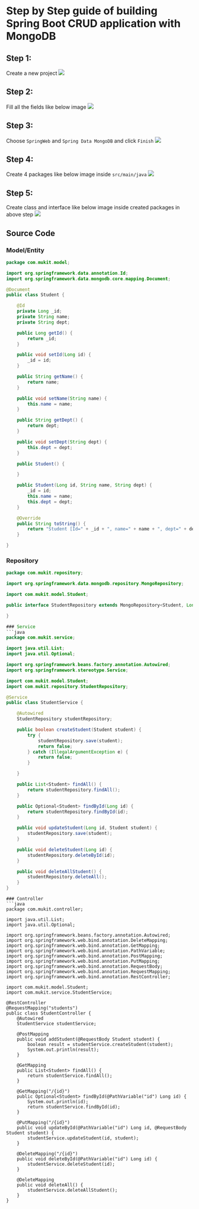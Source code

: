 # Step by Step guide of building Spring Boot CRUD application with MongoDB

## Step 1:
Create a new project
![](img/step-1.png)
## Step 2:
Fill all the fields like below image
![](img/step-2.png)
## Step 3:
Choose `SpringWeb` and `Spring Data MongoDB` and click `Finish`
![](img/step-3.png)
## Step 4:
Create 4 packages like below image inside `src/main/java`
![](img/step-4.png)
## Step 5:
Create class and interface like below image inside created packages in above step
![](img/step-5.png)

## Source Code

### Model/Entity
```java
package com.mukit.model;

import org.springframework.data.annotation.Id;
import org.springframework.data.mongodb.core.mapping.Document;

@Document
public class Student {

	@Id
	private Long _id;
	private String name;
	private String dept;

	public Long getId() {
		return _id;
	}

	public void setId(Long id) {
		_id = id;
	}

	public String getName() {
		return name;
	}

	public void setName(String name) {
		this.name = name;
	}

	public String getDept() {
		return dept;
	}

	public void setDept(String dept) {
		this.dept = dept;
	}

	public Student() {

	}

	public Student(Long id, String name, String dept) {
		_id = id;
		this.name = name;
		this.dept = dept;
	}

	@Override
	public String toString() {
		return "Student [Id=" + _id + ", name=" + name + ", dept=" + dept + "]";
	}

}

```

### Repository
```java
package com.mukit.repository;

import org.springframework.data.mongodb.repository.MongoRepository;

import com.mukit.model.Student;

public interface StudentRepository extends MongoRepository<Student, Long> {

}

### Service
```java
package com.mukit.service;

import java.util.List;
import java.util.Optional;

import org.springframework.beans.factory.annotation.Autowired;
import org.springframework.stereotype.Service;

import com.mukit.model.Student;
import com.mukit.repository.StudentRepository;

@Service
public class StudentService {

	@Autowired
	StudentRepository studentRepository;

	public boolean createStudent(Student student) {
		try {
			studentRepository.save(student);
			return false;
		} catch (IllegalArgumentException e) {
			return false;
		}

	}

	public List<Student> findAll() {
		return studentRepository.findAll();
	}

	public Optional<Student> findById(Long id) {
		return studentRepository.findById(id);
	}

	public void updateStudent(Long id, Student student) {
		studentRepository.save(student);
	}

	public void deleteStudent(Long id) {
		studentRepository.deleteById(id);
	}

	public void deleteAllStudent() {
		studentRepository.deleteAll();
	}
}

```

```
### Controller
```java
package com.mukit.controller;

import java.util.List;
import java.util.Optional;

import org.springframework.beans.factory.annotation.Autowired;
import org.springframework.web.bind.annotation.DeleteMapping;
import org.springframework.web.bind.annotation.GetMapping;
import org.springframework.web.bind.annotation.PathVariable;
import org.springframework.web.bind.annotation.PostMapping;
import org.springframework.web.bind.annotation.PutMapping;
import org.springframework.web.bind.annotation.RequestBody;
import org.springframework.web.bind.annotation.RequestMapping;
import org.springframework.web.bind.annotation.RestController;

import com.mukit.model.Student;
import com.mukit.service.StudentService;

@RestController
@RequestMapping("students")
public class StudentController {
	@Autowired
	StudentService studentService;

	@PostMapping
	public void addStudent(@RequestBody Student student) {
		boolean result = studentService.createStudent(student);
		System.out.println(result);
	}

	@GetMapping
	public List<Student> findAll() {
		return studentService.findAll();
	}

	@GetMapping("/{id}")
	public Optional<Student> findById(@PathVariable("id") Long id) {
		System.out.println(id);
		return studentService.findById(id);
	}

	@PutMapping("/{id}")
	public void updateById(@PathVariable("id") Long id, @RequestBody Student student) {
		studentService.updateStudent(id, student);
	}

	@DeleteMapping("/{id}")
	public void deleteById(@PathVariable("id") Long id) {
		studentService.deleteStudent(id);
	}

	@DeleteMapping
	public void deleteAll() {
		studentService.deleteAllStudent();
	}
}

```